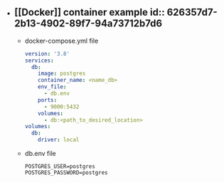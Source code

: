 - [[Docker]] container example
  id:: 626357d7-2b13-4902-89f7-94a73712b7d6
	-
	- docker-compose.yml file
	  ```yml
	  version: '3.8'
	  services:
	    db:
	      image: postgres
	      container_name: <name_db>
	      env_file:
	        - db.env
	      ports:
	        - 9000:5432
	      volumes: 
	        - db:<path_to_desired_location>
	  volumes:
	    db:
	      driver: local
	  ```
	- db.env file
	  ```env
	  POSTGRES_USER=postgres
	  POSTGRES_PASSWORD=postgres
	  ```